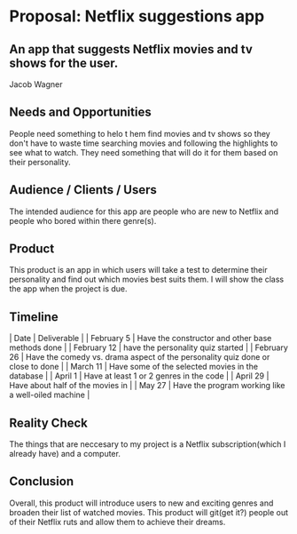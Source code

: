 # Proposal: Netflix suggestions app
## An app that suggests Netflix movies and tv shows for the user.
Jacob Wagner

## Needs and Opportunities
People need something to helo t hem find movies and tv shows so they don't have to waste time searching movies and following the highlights to see what to watch. They need something that will do it for them based on their personality.

## Audience / Clients / Users
The intended audience for this app are people who are new to Netflix and people who bored within there genre(s).

## Product
This product is an app in which users will take a test to determine their personality and find out which movies best suits them. I will show the class the app when the project is due. 

## Timeline

| Date          | Deliverable   |
| February 5    | Have the constructor and other base methods done  |
| February 12   | have the personality quiz started |
| February 26   | Have the comedy vs. drama aspect of the personality quiz done or close to done |
| March 11      | Have some of the selected movies in the database |
| April 1       | Have at least 1 or 2 genres in the code |
| April 29      | Have about half of the movies in |
| May 27        | Have the program working like a well-oiled machine |

## Reality Check
The things that are neccesary to my project is a Netflix subscription(which I already have) and a computer.

## Conclusion
Overall, this product will introduce users to new and exciting genres and broaden their list of watched movies. This product will git(get it?) people out of their Netflix ruts and allow them to achieve their dreams.

